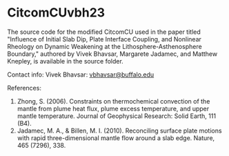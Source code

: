 # CitcomCUvbh23

The source code for the modified CitcomCU used in the paper titled "Influence of Initial Slab Dip, Plate Interface Coupling, and Nonlinear Rheology on Dynamic Weakening at the Lithosphere-Asthenosphere Boundary," authored by Vivek Bhavsar, Margarete Jadamec, and Matthew Knepley, is available in the source folder.

Contact info:
Vivek Bhavsar: vbhavsar@buffalo.edu

References:
1. Zhong, S. (2006). Constraints on thermochemical convection of the mantle from plume heat flux, plume excess temperature, and upper mantle temperature. Journal of Geophysical Research: Solid Earth, 111 (B4).
2. Jadamec, M. A., & Billen, M. I. (2010). Reconciling surface plate motions with rapid three-dimensional mantle flow around a slab edge. Nature, 465 (7296), 338.

